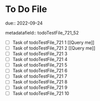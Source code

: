 # To Do File

due:: 2022-09-24

metadatafield:: todoTestFile_721_52

- [ ] Task of todoTestFile_721 1 [[Query me]]
- [ ] Task of todoTestFile_721 2 [[Query me]]
- [ ] Task of todoTestFile_721 3
- [ ] Task of todoTestFile_721 4
- [ ] Task of todoTestFile_721 5
- [ ] Task of todoTestFile_721 6
- [ ] Task of todoTestFile_721 7
- [ ] Task of todoTestFile_721 8
- [ ] Task of todoTestFile_721 9
- [ ] Task of todoTestFile_721 10